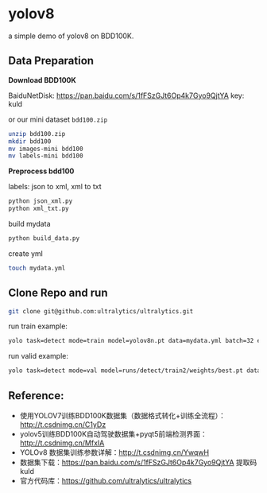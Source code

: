 # yolov8

a simple demo of yolov8 on BDD100K.

## Data Preparation

**Download BDD100K**

BaiduNetDisk: https://pan.baidu.com/s/1fFSzGJt6Op4k7Gyo9QjtYA key: kuld

or our mini dataset `bdd100.zip`

```bash
unzip bdd100.zip
mkdir bdd100
mv images-mini bdd100
mv labels-mini bdd100
```

**Preprocess bdd100**

labels: json to xml, xml to txt

```bash
python json_xml.py
python xml_txt.py
```

build mydata

```bash
python build_data.py
```

create yml

```bash
touch mydata.yml
```

## Clone Repo and run

```bash
git clone git@github.com:ultralytics/ultralytics.git
```

run train example:

```bash
yolo task=detect mode=train model=yolov8n.pt data=mydata.yml batch=32 epochs=10 imgsz=640 workers=10 device=0
```

run valid example:

```bash
yolo task=detect mode=val model=runs/detect/train2/weights/best.pt data=mydata.yml device=0
```

## Reference:
- 使用YOLOV7训练BDD100K数据集（数据格式转化+训练全流程）：http://t.csdnimg.cn/C1yDz
- yolov5训练BDD100K自动驾驶数据集+pyqt5前端检测界面：http://t.csdnimg.cn/MfxIA
- YOLOv8 数据集训练参数详解：http://t.csdnimg.cn/YwqwH
- 数据集下载：https://pan.baidu.com/s/1fFSzGJt6Op4k7Gyo9QjtYA 提取码 kuld
- 官方代码库：https://github.com/ultralytics/ultralytics
